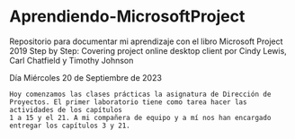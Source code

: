 # Aprendiendo-MicrosoftProject
Repositorio para documentar mi aprendizaje con el libro Microsoft Project 2019 Step by Step: Covering project online desktop client por Cindy Lewis, Carl Chatfield y Timothy Johnson

Día Miércoles 20 de Septiembre de 2023

	Hoy comenzamos las clases prácticas la asignatura de Dirección de Proyectos. El primer laboratorio tiene como tarea hacer las actividades de los capítulos
	1 a 15 y el 21. A mi compañera de equipo y a mí nos han encargado entregar los capítulos 3 y 21.
